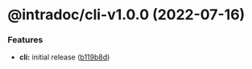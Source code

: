 # @intradoc/cli-v1.0.0 (2022-07-16)


### Features

* **cli:** initial release ([b119b8d](https://github.com/intradoc/intradoc/commit/b119b8d543187cf14de1aca065bfdd0d3dbcc35e))
